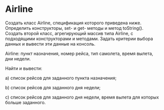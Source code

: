 # Airline
Создать класс Airline, спецификация которого приведена ниже. Определить конструкторы, set- и get- методы и метод  toString(). Создать второй класс, агрегирующий массив типа Airline, с подходящими конструкторами и методами. Задать критерии выбора данных и вывести эти данные на консоль.

Airline: пункт назначения, номер рейса, тип самолета, время вылета, дни недели.

Найти и вывести:

a) список рейсов для заданного пункта назначения;

b) список рейсов для заданного дня недели;

c) список рейсов для заданного дня недели, время вылета для которых больше заданного.
